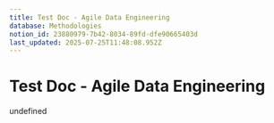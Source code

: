 ```yaml
---
title: Test Doc - Agile Data Engineering
database: Methodologies
notion_id: 23880979-7b42-8034-89fd-dfe90665403d
last_updated: 2025-07-25T11:48:08.952Z
---
```


# Test Doc - Agile Data Engineering

undefined